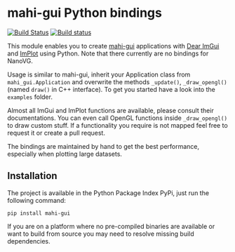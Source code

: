 # mahi-gui Python bindings

[![Build Status](https://travis-ci.com/JoelLinn/py-mahi-gui.svg?branch=master)](https://travis-ci.com/JoelLinn/py-mahi-gui) [![Build status](https://ci.appveyor.com/api/projects/status/blcthvmiryheaewo/branch/master?svg=true)](https://ci.appveyor.com/project/JoelLinn/py-mahi-gui/branch/master)

This module enables you to create [mahi-gui](https://github.com/mahilab/mahi-gui) applications with [Dear ImGui](https://github.com/ocornut/imgui) and [ImPlot](https://github.com/epezent/implot) using Python. Note that there currently are no bindings for NanoVG.

Usage is similar to mahi-gui, inherit your Application class from `mahi_gui.Application` and overwrite the methods `_update()`, `_draw_opengl()` (named `draw()` in C++ interface). To get you started have a look into the `examples` folder.

Almost all ImGui and ImPlot functions are available, please consult their documentations. You can even call OpenGL functions inside `_draw_opengl()` to draw custom stuff. If a functionality you require is not mapped feel free to request it or create a pull request.

The bindings are maintained by hand to get the best performance, especially when plotting large datasets.

## Installation

The project is available in the Python Package Index PyPi, just run the following command:

```
pip install mahi-gui
```

If you are on a platform where no pre-compiled binaries are available or want to build from source you may need to resolve missing build dependencies.
